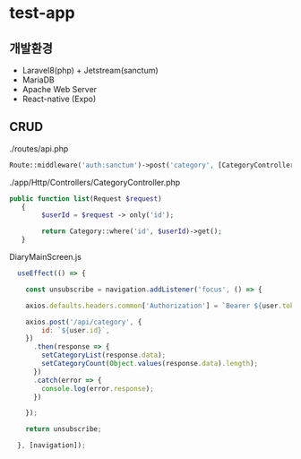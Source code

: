 # test-app

## 개발환경

- Laravel8(php) + Jetstream(sanctum)
- MariaDB
- Apache Web Server
- React-native (Expo)

## CRUD

./routes/api.php

```php
Route::middleware('auth:sanctum')->post('category', [CategoryController::class, 'list']);
```

./app/Http/Controllers/CategoryController.php

```php
public function list(Request $request)
   {
        $userId = $request -> only('id');

        return Category::where('id', $userId)->get();
   }
```

DiaryMainScreen.js

```javascript
  useEffect(() => {

    const unsubscribe = navigation.addListener('focus', () => {

    axios.defaults.headers.common['Authorization'] = `Bearer ${user.token}`;

    axios.post('/api/category', {
        id: `${user.id}`,
    })
      .then(response => {
        setCategoryList(response.data);
        setCategoryCount(Object.values(response.data).length);
      })
      .catch(error => {
        console.log(error.response);
      })

    });

    return unsubscribe;

  }, [navigation]);
```